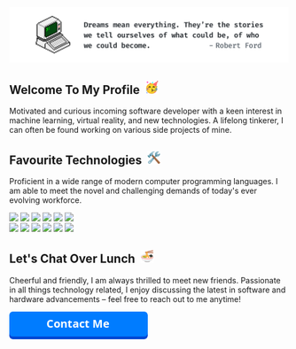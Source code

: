 [![The Header Image](images/header_image_1500x300.png)](https://rebrand.ly/01o82cl)

## Welcome To My Profile &nbsp;<img height="24" src="images/emoji_google_section_01_240x240.png">

Motivated and curious incoming software developer with a keen interest in machine learning, virtual reality, and new technologies. A lifelong tinkerer, I can often be found working on various side projects of mine.
<br>

## Favourite Technologies &nbsp;<img height="24" src="images/emoji_google_section_02_240x240.png">

Proficient in a wide range of modern computer programming languages. I am able to meet the novel and challenging demands of today's ever evolving workforce.

<code><a href="https://www.python.org/"     target="_blank"><img height="50" src="https://www.vectorlogo.zone/logos/python/python-ar21.svg"></a></code>
<code><a href="https://www.java.com/"       target="_blank"><img height="50" src="https://www.vectorlogo.zone/logos/java/java-ar21.svg"></a></code>
<code><a href="https://www.php.net/"        target="_blank"><img height="50" src="https://www.vectorlogo.zone/logos/php/php-ar21.svg"></a></code>
<code><a href="https://www.w3.org/"         target="_blank"><img height="50" src="https://www.vectorlogo.zone/logos/w3_html5/w3_html5-ar21.svg"></a></code>
<code><a href="https://www.javascript.com/" target="_blank"><img height="50" src="https://www.vectorlogo.zone/logos/javascript/javascript-ar21.svg"></a></code>
<code><a href="https://www.android.com/"    target="_blank"><img height="50" src="https://www.vectorlogo.zone/logos/android/android-ar21.svg"></a></code>
<br>
<code><a href="https://www.djangoproject.com/" target="_blank"><img height="50" src="https://www.vectorlogo.zone/logos/djangoproject/djangoproject-ar21.svg"></a></code>
<code><a href="https://getbootstrap.com/"      target="_blank"><img height="50" src="https://www.vectorlogo.zone/logos/getbootstrap/getbootstrap-ar21.svg"></a></code>
<code><a href="https://aws.amazon.com/"        target="_blank"><img height="50" src="https://www.vectorlogo.zone/logos/amazon_aws/amazon_aws-ar21.svg"></a></code>
<code><a href="https://kubernetes.io/"         target="_blank"><img height="50" src="https://www.vectorlogo.zone/logos/kubernetes/kubernetes-ar21.svg"></a></code>
<code><a href="https://www.docker.com/"        target="_blank"><img height="50" src="https://www.vectorlogo.zone/logos/docker/docker-ar21.svg"></a></code>
<code><a href="https://www.apple.com/ios/"     target="_blank"><img height="50" src="https://www.vectorlogo.zone/logos/apple/apple-ar21.svg"></a></code>
<br>

## Let's Chat Over Lunch &nbsp;<img height="24" src="images/emoji_google_section_03_240x240.png">

Cheerful and friendly, I am always thrilled to meet new friends. Passionate in all things technology related, I enjoy discussing the latest in software and hardware advancements – feel free to reach out to me anytime!

<a href="https://rebrand.ly/vzkq5m8" target="_blank"><img height="50" src="images/contact_image_250x50.png"></a>
